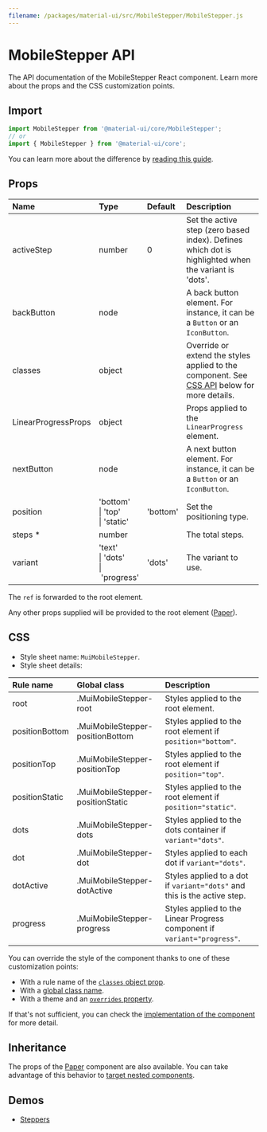 ```yaml
---
filename: /packages/material-ui/src/MobileStepper/MobileStepper.js
---
```


<!--- This documentation is automatically generated, do not try to edit it. -->

# MobileStepper API

<p class="description">The API documentation of the MobileStepper React component. Learn more about the props and the CSS customization points.</p>

## Import

```js
import MobileStepper from '@material-ui/core/MobileStepper';
// or
import { MobileStepper } from '@material-ui/core';
```

You can learn more about the difference by [reading this guide](/guides/minimizing-bundle-size/).



## Props

| Name | Type | Default | Description |
|:-----|:-----|:--------|:------------|
| <span class="prop-name">activeStep</span> | <span class="prop-type">number</span> | <span class="prop-default">0</span> | Set the active step (zero based index). Defines which dot is highlighted when the variant is 'dots'. |
| <span class="prop-name">backButton</span> | <span class="prop-type">node</span> |  | A back button element. For instance, it can be a `Button` or an `IconButton`. |
| <span class="prop-name">classes</span> | <span class="prop-type">object</span> |  | Override or extend the styles applied to the component. See [CSS API](#css) below for more details. |
| <span class="prop-name">LinearProgressProps</span> | <span class="prop-type">object</span> |  | Props applied to the `LinearProgress` element. |
| <span class="prop-name">nextButton</span> | <span class="prop-type">node</span> |  | A next button element. For instance, it can be a `Button` or an `IconButton`. |
| <span class="prop-name">position</span> | <span class="prop-type">'bottom'<br>&#124;&nbsp;'top'<br>&#124;&nbsp;'static'</span> | <span class="prop-default">'bottom'</span> | Set the positioning type. |
| <span class="prop-name required">steps&nbsp;*</span> | <span class="prop-type">number</span> |  | The total steps. |
| <span class="prop-name">variant</span> | <span class="prop-type">'text'<br>&#124;&nbsp;'dots'<br>&#124;&nbsp;'progress'</span> | <span class="prop-default">'dots'</span> | The variant to use. |

The `ref` is forwarded to the root element.

Any other props supplied will be provided to the root element ([Paper](/api/paper/)).

## CSS

- Style sheet name: `MuiMobileStepper`.
- Style sheet details:

| Rule name | Global class | Description |
|:-----|:-------------|:------------|
| <span class="prop-name">root</span> | <span class="prop-name">.MuiMobileStepper-root</span> | Styles applied to the root element.
| <span class="prop-name">positionBottom</span> | <span class="prop-name">.MuiMobileStepper-positionBottom</span> | Styles applied to the root element if `position="bottom"`.
| <span class="prop-name">positionTop</span> | <span class="prop-name">.MuiMobileStepper-positionTop</span> | Styles applied to the root element if `position="top"`.
| <span class="prop-name">positionStatic</span> | <span class="prop-name">.MuiMobileStepper-positionStatic</span> | Styles applied to the root element if `position="static"`.
| <span class="prop-name">dots</span> | <span class="prop-name">.MuiMobileStepper-dots</span> | Styles applied to the dots container if `variant="dots"`.
| <span class="prop-name">dot</span> | <span class="prop-name">.MuiMobileStepper-dot</span> | Styles applied to each dot if `variant="dots"`.
| <span class="prop-name">dotActive</span> | <span class="prop-name">.MuiMobileStepper-dotActive</span> | Styles applied to a dot if `variant="dots"` and this is the active step.
| <span class="prop-name">progress</span> | <span class="prop-name">.MuiMobileStepper-progress</span> | Styles applied to the Linear Progress component if `variant="progress"`.

You can override the style of the component thanks to one of these customization points:

- With a rule name of the [`classes` object prop](/customization/components/#overriding-styles-with-classes).
- With a [global class name](/customization/components/#overriding-styles-with-global-class-names).
- With a theme and an [`overrides` property](/customization/globals/#css).

If that's not sufficient, you can check the [implementation of the component](https://github.com/Foso/material-ui/blob/master/packages/material-ui/src/MobileStepper/MobileStepper.js) for more detail.

## Inheritance

The props of the [Paper](/api/paper/) component are also available.
You can take advantage of this behavior to [target nested components](/guides/api/#spread).

## Demos

- [Steppers](/components/steppers/)

